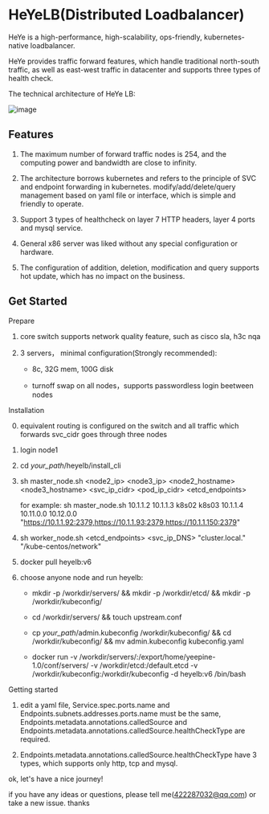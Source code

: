 # HeYeLB(Distributed Loadbalancer)

HeYe is a high-performance, high-scalability, ops-friendly, kubernetes-native loadbalancer.

HeYe provides traffic forward features, which handle traditional north-south traffic, as well as east-west traffic in datacenter and supports three types of health check.

The technical architecture of HeYe LB:

![image](https://user-images.githubusercontent.com/104561610/167753755-4b40ea7d-1c8f-4d2d-b2ec-bb1436025e93.png)

Features
------------------------
1. The maximum number of forward traffic nodes is 254, and the computing power and bandwidth are close to infinity.

2. The architecture borrows kubernetes and refers to the principle of SVC and endpoint forwarding in kubernetes. modify/add/delete/query management based on yaml file or interface, which is simple and friendly to operate.

3. Support 3 types of healthcheck on layer 7 HTTP headers, layer 4 ports and mysql service.

4. General x86 server was liked without any special configuration or hardware.

5. The configuration of addition, deletion, modification and query supports hot update, which has no impact on the business.


Get Started
----------------------------
Prepare

  1. core switch supports network quality feature, such as cisco sla, h3c nqa

  2. 3 servers， minimal configuration(Strongly recommended): 

     * 8c, 32G mem, 100G disk

     * turnoff swap on all nodes，supports passwordless login beetween nodes

Installation

  0. equivalent routing is configured on the switch and all traffic which forwards svc_cidr goes through three nodes

  1. login node1
 
  2. cd *your_path*/heyelb/install_cli

  3. sh master_node.sh <node2_ip> <node3_ip> <node2_hostname> <node3_hostname> <vip> <svc_ip_cidr> <pod_ip_cidr> <etcd_endpoints>
  
     for example: sh master_node.sh 10.1.1.2 10.1.1.3 k8s02 k8s03 10.1.1.4 10.11.0.0 10.12.0.0   "https://10.1.1.92:2379,https://10.1.1.93:2379,https://10.1.1.150:2379"
  
  4. sh worker_node.sh <vip> <etcd_endpoints> <svc_ip_DNS>  "cluster.local." "/kube-centos/network"
  
  5. docker pull heyelb:v6
  
  6. choose anyone node and run heyelb:
  
     * mkdir -p /workdir/servers/ && mkdir -p /workdir/etcd/ && mkdir -p /workdir/kubeconfig/ 
  
     * cd /workdir/servers/ && touch upstream.conf 
  
     * cp *your_path*/admin.kubeconfig /workdir/kubeconfig/ && cd /workdir/kubeconfig/ && mv admin.kubeconfig kubeconfig.yaml
  
     * docker run -v /workdir/servers/:/export/home/yeepine-1.0/conf/servers/ -v /workdir/etcd:/default.etcd -v /workdir/kubeconfig:/workdir/kubeconfig -d heyelb:v6 /bin/bash

Getting started

  1. edit a yaml file, Service.spec.ports.name and Endpoints.subnets.addresses.ports.name must be the same, Endpoints.metadata.annotations.calledSource and Endpoints.metadata.annotations.calledSource.healthCheckType are required. 
  
  2. Endpoints.metadata.annotations.calledSource.healthCheckType have 3 types, which supports only http, tcp and mysql.

ok, let's have a nice journey!
  
if you have any ideas or questions, please tell me(422287032@qq.com) or take a new issue. thanks
